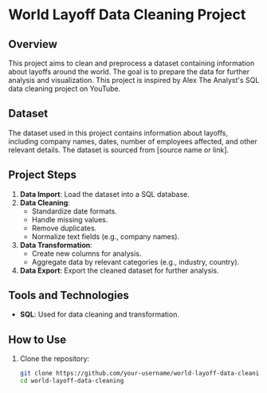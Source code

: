 # World Layoff Data Cleaning Project

## Overview
This project aims to clean and preprocess a dataset containing information about layoffs around the world. The goal is to prepare the data for further analysis and visualization. This project is inspired by Alex The Analyst's SQL data cleaning project on YouTube.

## Dataset
The dataset used in this project contains information about layoffs, including company names, dates, number of employees affected, and other relevant details. The dataset is sourced from [source name or link].

## Project Steps
1. **Data Import**: Load the dataset into a SQL database.
2. **Data Cleaning**:
   - Standardize date formats.
   - Handle missing values.
   - Remove duplicates.
   - Normalize text fields (e.g., company names).
3. **Data Transformation**:
   - Create new columns for analysis.
   - Aggregate data by relevant categories (e.g., industry, country).
4. **Data Export**: Export the cleaned dataset for further analysis.

## Tools and Technologies
- **SQL**: Used for data cleaning and transformation.

## How to Use
1. Clone the repository:
   ```bash
   git clone https://github.com/your-username/world-layoff-data-cleaning.git
   cd world-layoff-data-cleaning
